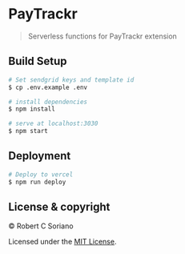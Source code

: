 # PayTrackr

> Serverless functions for PayTrackr extension

## Build Setup

```bash
# Set sendgrid keys and template id
$ cp .env.example .env

# install dependencies
$ npm install

# serve at localhost:3030
$ npm start
```

## Deployment

```bash
# Deploy to vercel
$ npm run deploy
```

## License & copyright

© Robert C Soriano

Licensed under the [MIT License](LICENSE.md).
